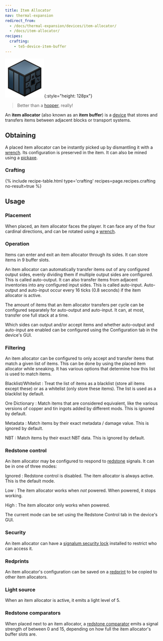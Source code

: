 ```yaml
---
title: Item Allocator
nav: thermal-expansion
redirect_from:
  - /docs/thermal-expansion/devices/item-allocator/
  - /docs/item-allocator/
recipes:
  crafting:
    - te5-device-item-buffer
---
```


![Item allocator](/assets/images/thermal-expansion/item-allocator.png){:style="height: 128px"}

> Better than a [hopper](https://minecraft.gamepedia.com/Hopper), really!


An **item allocator** (also known as an **item buffer**) is a
[device](/docs/thermal-expansion/devices/) that stores and transfers items between adjacent blocks
or transport systems.


Obtaining
---------

A placed item allocator can be instantly picked up by dismantling it with a
[wrench](/docs/wrenches/). Its configuration is preserved in the item. It can
also be mined using a [pickaxe](https://minecraft.gamepedia.com/Pickaxe).

### Crafting
{% include recipe-table.html type='crafting' recipes=page.recipes.crafting no-result=true %}


Usage
-----

### Placement
When placed, an item allocator faces the player. It can face any of the four
cardinal directions, and can be rotated using a [wrench](/docs/wrenches/).

### Operation
Items can enter and exit an item allocator through its sides. It can store items
in 9 buffer slots.

An item allocator can automatically transfer items out of any configured output
sides, evenly dividing them if multiple output sides are configured. This is
called auto-output. It can also transfer items from adjacent inventories into
any configured input sides. This is called auto-input. Auto-output and
auto-input occur every 16 ticks (0.8 seconds) if the item allocator is active.

The amount of items that an item allocator transfers per cycle can be configured
separately for auto-output and auto-input. It can, at most, transfer one full
stack at a time.

Which sides can output and/or accept items and whether auto-output and
auto-input are enabled can be configured using the Configuration tab in the
device's GUI.

### Filtering
An item allocator can be configured to only accept and transfer items that match
a given list of items. This can be done by using the placed item allocator while
sneaking. It has various options that determine how this list is used to match
items.

Blacklist/Whitelist
: Treat the list of items as a blacklist (store all items except these) or as a
whitelist (only store these items). The list is used as a blacklist by default.

Ore Dictionary
: Match items that are considered equivalent, like the various versions of
copper and tin ingots added by different mods. This is ignored by default.

Metadata
: Match items by their exact metadata / damage value. This is ignored by
default.

NBT
: Match items by their exact NBT data. This is ignored by default.

### Redstone control
An item allocator may be configured to respond to
[redstone](https://minecraft.gamepedia.com/Redstone) signals. It can be in one
of three modes:

Ignored
: Redstone control is disabled. The item allocator is always active. This is the
default mode.

Low
: The item allocator works when *not* powered. When powered, it stops working.

High
: The item allocator only works when powered.

The current mode can be set using the Redstone Control tab in the device's GUI.

### Security
An item allocator can have a [signalum security
lock](/docs/thermal-foundation/signalum-security-lock/) installed to restrict who can access it.

### Redprints
An item allocator's configuration can be saved on a [redprint](/docs/thermal-foundation/redprint/)
to be copied to other item allocators.

### Light source
When an item allocator is active, it emits a light level of 5.

### Redstone comparators
When placed next to an item allocator, a [redstone
comparator](https://minecraft.gamepedia.com/Redstone_Comparator) emits a signal
strength of between 0 and 15, depending on how full the item allocator's buffer
slots are.
